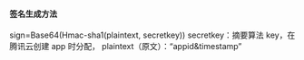 #### 签名生成方法
sign=Base64(Hmac-sha1(plaintext, secretkey))
secretkey：摘要算法 key，在腾讯云创建 app 时分配，
plaintext（原文）：“appid&timestamp”